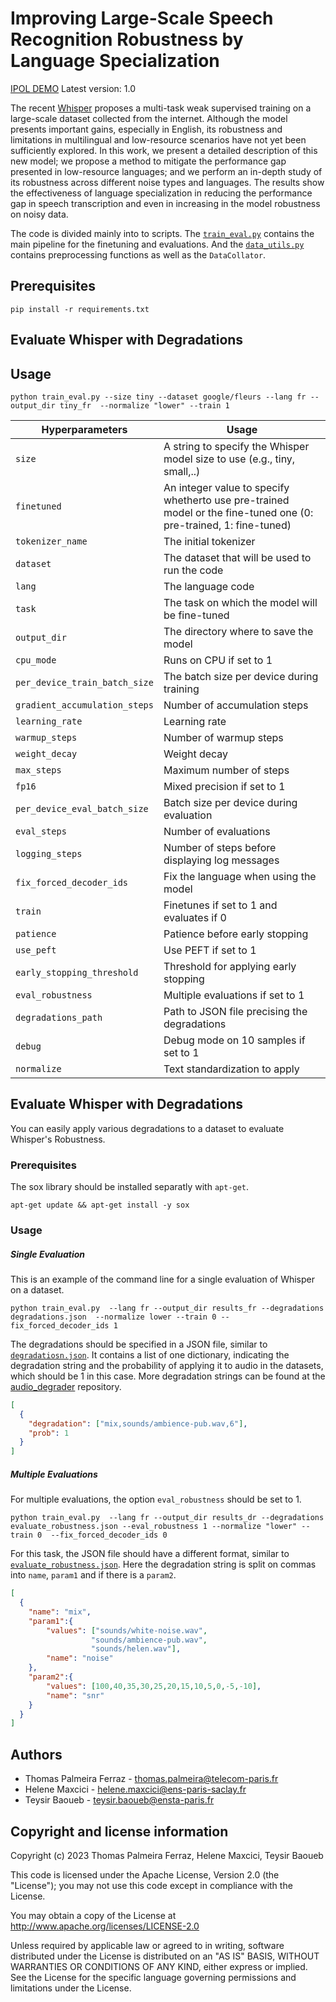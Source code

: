 # Improving Large-Scale Speech Recognition Robustness by Language Specialization

[IPOL DEMO](https://ipolcore.ipol.im/demo/clientApp/demo.html?id=77777000393)
Latest version: 1.0

The recent [Whisper](https://github.com/openai/whisper/discussions/654) proposes a multi-task weak supervised training on a large-scale dataset collected from the internet. Although the model presents important gains, especially in English, its robustness and limitations in multilingual and low-resource scenarios have not yet been sufficiently explored. In this work, we present a detailed description of this new model; we propose a method to mitigate the performance gap presented in low-resource languages; and we perform an in-depth study of its robustness across different noise types and languages. The results show the effectiveness of language specialization in reducing the performance gap in speech transcription and even in increasing in the model robustness on noisy data.

The code is divided mainly into to scripts. The [`train_eval.py`](https://github.com/thomas-ferraz/Whisper-Robustness/blob/main/train_eval.py) contains the main pipeline for the finetuning and evaluations. And the [`data_utils.py`](https://github.com/thomas-ferraz/Whisper-Robustness/blob/main/data_utils.py) contains preprocessing functions as well as the `DataCollator`.

## Prerequisites
```
pip install -r requirements.txt
```
## Evaluate Whisper with Degradations
##  Usage
```
python train_eval.py --size tiny --dataset google/fleurs --lang fr --output_dir tiny_fr  --normalize "lower" --train 1 
```
|Hyperparameters| Usage                        |
|---------------|------------------------------|
| `size`          | A string to specify the Whisper model size to use (e.g., tiny, small,..) |
| `finetuned`     | An integer value to specify whetherto use pre-trained model or the fine-tuned one (0: pre-trained, 1: fine-tuned)|
| `tokenizer_name`     | The initial tokenizer |
| `dataset`     | The dataset that will be used to run the code |
| `lang`     | The language code |
| `task`     | The task on which the model will be fine-tuned|
| `output_dir`     | The directory where to save the model |
| `cpu_mode`     | Runs on CPU if set to 1|
| `per_device_train_batch_size`     | The batch size per device during training|
| `gradient_accumulation_steps`     | Number of accumulation steps|
| `learning_rate`     | Learning rate |
| `warmup_steps`     | Number of warmup steps |
| `weight_decay`     | Weight decay |
| `max_steps`     | Maximum number of steps |
| `fp16`     |  Mixed precision if set to 1|
| `per_device_eval_batch_size` | Batch size per device during evaluation|
| `eval_steps`     | Number of evaluations |
| `logging_steps`     | Number of steps before displaying log messages |
| `fix_forced_decoder_ids`     | Fix the language when using the model|
| `train`     | Finetunes if set to 1 and evaluates if 0|
| `patience`     | Patience before early stopping|
| `use_peft`     | Use PEFT if  set to 1 |
| `early_stopping_threshold`     | Threshold for applying early stopping|
| `eval_robustness`     | Multiple evaluations if set to 1 |
| `degradations_path`     | Path to JSON file precising the degradations |
| `debug`     | Debug mode on 10 samples if set to 1|
| `normalize`     | Text standardization to apply  |

## Evaluate Whisper with Degradations
You can easily apply various degradations to a dataset to evaluate Whisper's Robustness.

### Prerequisites
The sox library should be installed separatly with `apt-get`.
```
apt-get update && apt-get install -y sox
```
### Usage
##### Single Evaluation
This is an example of the command line for a single evaluation of Whisper on a dataset.
```
python train_eval.py  --lang fr --output_dir results_fr --degradations degradations.json  --normalize lower --train 0 --fix_forced_decoder_ids 1
```
The degradations should be specified in a JSON file, similar to [`degradatiosn.json`](https://github.com/thomas-ferraz/Whisper-Robustness/blob/main/degradations.json). It contains a list of one dictionary, indicating the degradation string and the probability of applying it to audio in the datasets, which should be 1 in this case. More degradation strings can be found at the [audio_degrader](https://github.com/emilio-molina/audio_degrader) repository.
```json
[
  {
    "degradation": ["mix,sounds/ambience-pub.wav,6"],
    "prob": 1
  }
]
```
##### Multiple Evaluations
For multiple evaluations, the option `eval_robustness` should be set to 1.
```
python train_eval.py  --lang fr --output_dir results_dr --degradations evaluate_robustness.json --eval_robustness 1 --normalize "lower" --train 0  --fix_forced_decoder_ids 0
```
For this task, the JSON file should have a different format, similar to [`evaluate_robustness.json`](https://github.com/thomas-ferraz/Whisper-Robustness/blob/main/evaluate_robustness.json). Here the degradation string is split on commas into `name`, `param1` and if there is a `param2`.  
```json
[
  {
    "name": "mix",
    "param1":{
        "values": ["sounds/white-noise.wav",
                  "sounds/ambience-pub.wav", 
                  "sounds/helen.wav"],
        "name": "noise"
    },
    "param2":{
        "values": [100,40,35,30,25,20,15,10,5,0,-5,-10],
        "name": "snr"
    }
  }
]
```
## Authors
- Thomas Palmeira Ferraz - thomas.palmeira@telecom-paris.fr
- Helene Maxcici - helene.maxcici@ens-paris-saclay.fr
- Teysir Baoueb - teysir.baoueb@ensta-paris.fr

## Copyright and license information
Copyright (c) 2023 Thomas Palmeira Ferraz, Helene Maxcici, Teysir Baoueb

This code is licensed under the Apache License, Version 2.0 (the "License"); you may not use this code except in compliance with the License.

You may obtain a copy of the License at http://www.apache.org/licenses/LICENSE-2.0

Unless required by applicable law or agreed to in writing, software distributed under the License is distributed on an "AS IS" BASIS, WITHOUT WARRANTIES OR CONDITIONS OF ANY KIND, either express or implied. See the License for the specific language governing permissions and limitations under the License.